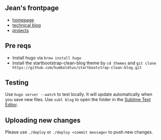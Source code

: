## Jean's frontpage
* [homepage](http://jeansung.github.io/frontpage/)
* [technical blog](http://jeansung.github.io/blog/)
* [projects](http://jeansung.github.io/Projects/)


## Pre reqs
* Install hugo via `brew install hugo`
* Install the startbootstrap-clean-blog theme by `cd themes` and `git clone https://github.com/humboldtux/startbootstrap-clean-blog.git`

## Testing
Use `hugo server --watch` to test locally. It will update automatically when you save new files. Use `subl blog` to open the folder in the [Sublime Text Editor](https://www.sublimetext.com/docs/2/osx_command_line.html). 

## Uploading new changes 
Please use `./deploy` or `./deploy <commit message>` to push new changes. 